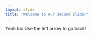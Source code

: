 ```yaml
---
layout: slide
title: "Welcome to our second slide!"
---
```

Yeah boi
Use the left arrow to go back!
